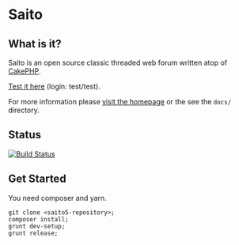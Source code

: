 # Saito

## What is it?

Saito is an open source classic threaded web forum written atop of [CakePHP][cake].

[Test it here][SaitoSupport] (login: test/test).

For more information please [visit the homepage][SaitoHomepage] or the see the `docs/` directory.

## Status

[![Build Status](https://secure.travis-ci.org/Schlaefer/Saito.png?branch=master)](http://travis-ci.org/Schlaefer/Saito)

[cake]: http://cakephp.org/
[SaitoHomepage]: http://saito.siezi.com/
[SaitoSupport]: http://saito.siezi.com/forum/

## Get Started

You need composer and yarn.

```
git clone <saito5-repository>;
composer install;
grunt dev-setup;
grunt release;
```
